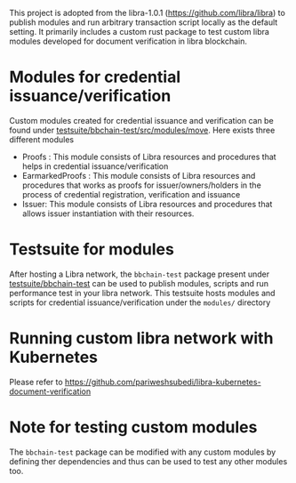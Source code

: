 
This project is adopted from the libra-1.0.1 (https://github.com/libra/libra) to publish modules and run arbitrary transaction script locally as the default setting. 
It primarily includes a custom rust package to test custom libra modules developed for document verification in libra blockchain.

# Modules for credential issuance/verification
Custom modules created for credential issuance and verification can be found under [testsuite/bbchain-test/src/modules/move](https://github.com/pariweshsubedi/libra-bbchain-port/tree/master/testsuite/bbchain-test/src/modules/move). Here exists three different modules 
- Proofs : This module consists of Libra resources and procedures that helps in credential issuance/verification
- EarmarkedProofs : This module consists of Libra resources and procedures that works as proofs for issuer/owners/holders in the process of credential registration, verification and issuance
- Issuer: This module consists of Libra resources and procedures that allows issuer instantiation with their resources.

# Testsuite for modules 
After hosting a Libra network, the `bbchain-test` package present under [testsuite/bbchain-test](https://github.com/pariweshsubedi/libra-bbchain-port/tree/master/testsuite/bbchain-test) can be used to publish modules, scripts and run performance test in your libra network. This testsuite hosts modules and scripts for credential issuance/verification under the `modules/` directory

# Running custom libra network with Kubernetes
Please refer to https://github.com/pariweshsubedi/libra-kubernetes-document-verification

# Note for testing custom modules 
The `bbchain-test` package can be modified with any custom modules by defining ther dependencies and thus can be used to test any other modules too.
